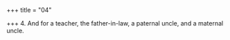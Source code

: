 +++
title = "04"

+++
4. And for a teacher, the father-in-law, a paternal uncle, and a maternal uncle.
